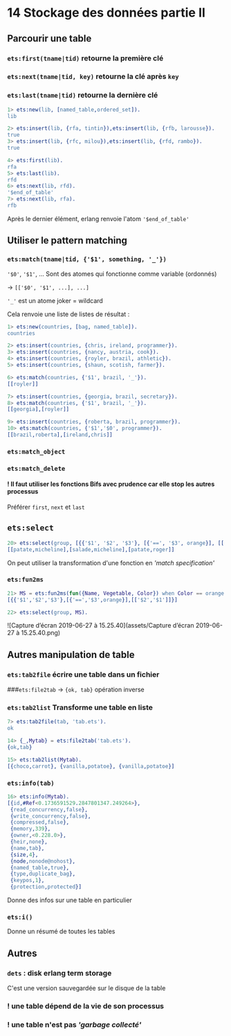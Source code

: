 # 14 Stockage des données partie II

## Parcourir une table

### `ets:first(tname|tid)` retourne la première clé

### `ets:next(tname|tid, key)` retourne la clé après `key`

### `ets:last(tname|tid)` retourne la dernière clé

```erlang
1> ets:new(lib, [named_table,ordered_set]).
lib

2> ets:insert(lib, {rfa, tintin}),ets:insert(lib, {rfb, larousse}).
true
3> ets:insert(lib, {rfc, milou}),ets:insert(lib, {rfd, rambo}).    
true

4> ets:first(lib).
rfa
5> ets:last(lib). 
rfd
6> ets:next(lib, rfd).
'$end_of_table'
7> ets:next(lib, rfa).
rfb
```

Après le dernier élément, erlang renvoie  l'atom `'$end_of_table'`

## Utiliser le pattern matching

### `ets:match(tname|tid, {'$1', something, '_'})`

`'$0'`, `'$1'`, … Sont des atomes qui fonctionne comme variable (ordonnés) 

-> `[['$0', '$1', ...], ...]`

`'_'` est un atome joker = wildcard

Cela renvoie une liste de listes de résultat :

```erlang
1> ets:new(countries, [bag, named_table]).
countries

2> ets:insert(countries, {chris, ireland, programmer}). 
3> ets:insert(countries, {nancy, austria, cook}).      
4> ets:insert(countries, {royler, brazil, athletic}).
5> ets:insert(countries, {shaun, scotish, farmer}).  

6> ets:match(countries, {'$1', brazil, '_'}).
[[royler]]

7> ets:insert(countries, {georgia, brazil, secretary}).
8> ets:match(countries, {'$1', brazil, '_'}).          
[[georgia],[royler]]

9> ets:insert(countries, {roberta, brazil, programmer}).
10> ets:match(countries, {'$1','$0', programmer}).
[[brazil,roberta],[ireland,chris]]
```

### `ets:match_object`

### `ets:match_delete`

#### ! Il faut utiliser les fonctions Bifs avec prudence car elle stop les autres processus

Préférer `first`, `next` et `last`

## `ets:select`

```erlang
20> ets:select(group, [{{'$1', '$2', '$3'}, [{'==', '$3', orange}], [['$2', '$1']]}]).           
[[patate,micheline],[salade,micheline],[patate,roger]]
```

On peut utiliser la transformation d'une fonction en *'match specification'*

### `ets:fun2ms`

```erlang
21> MS = ets:fun2ms(fun({Name, Vegetable, Color}) when Color == orange -> [Vegetable, Name] end).
[{{'$1','$2','$3'},[{'==','$3',orange}],[['$2','$1']]}]

22> ets:select(group, MS).
```

![Capture d’écran 2019-06-27 à 15.25.40](assets/Capture d’écran 2019-06-27 à 15.25.40.png)

## Autres manipulation de table

### `ets:tab2file`  écrire une table dans un fichier

###`ets:file2tab`  -> `{ok, tab}` opération inverse

### `ets:tab2list` Transforme une table en liste

```erlang
7> ets:tab2file(tab, 'tab.ets').
ok

14> {_,Mytab} = ets:file2tab('tab.ets').
{ok,tab}

15> ets:tab2list(Mytab).
[{choco,carrot}, {vanilla,potatoe}, {vanilla,potatoe}]
```

### `ets:info(tab)`

```erlang
16> ets:info(Mytab).
[{id,#Ref<0.1736591529.2847801347.249264>},
 {read_concurrency,false},
 {write_concurrency,false},
 {compressed,false},
 {memory,339},
 {owner,<0.228.0>},
 {heir,none},
 {name,tab},
 {size,4},
 {node,nonode@nohost},
 {named_table,true},
 {type,duplicate_bag},
 {keypos,1},
 {protection,protected}]
```

Donne des infos sur une table en particulier

### `ets:i()`

Donne un résumé de toutes les tables

## Autres

### `dets` : disk erlang term storage

C'est une version sauvegardée sur le disque de la table

### ! une table dépend de la vie de son processus

### ! une table n'est pas *'garbage collecté'*